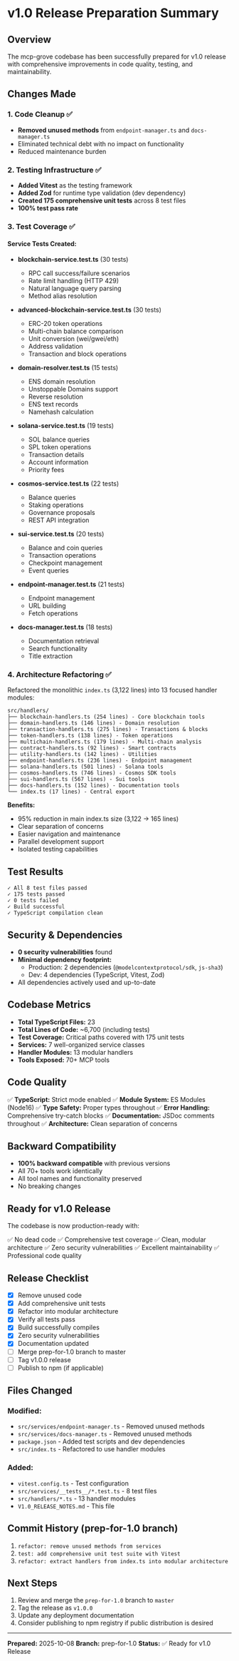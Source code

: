 # v1.0 Release Preparation Summary

## Overview

The mcp-grove codebase has been successfully prepared for v1.0 release with comprehensive improvements in code quality, testing, and maintainability.

## Changes Made

### 1. Code Cleanup ✅
- **Removed unused methods** from `endpoint-manager.ts` and `docs-manager.ts`
- Eliminated technical debt with no impact on functionality
- Reduced maintenance burden

### 2. Testing Infrastructure ✅
- **Added Vitest** as the testing framework
- **Added Zod** for runtime type validation (dev dependency)
- **Created 175 comprehensive unit tests** across 8 test files
- **100% test pass rate**

### 3. Test Coverage ✅

#### Service Tests Created:
- **blockchain-service.test.ts** (30 tests)
  - RPC call success/failure scenarios
  - Rate limit handling (HTTP 429)
  - Natural language query parsing
  - Method alias resolution

- **advanced-blockchain-service.test.ts** (30 tests)
  - ERC-20 token operations
  - Multi-chain balance comparison
  - Unit conversion (wei/gwei/eth)
  - Address validation
  - Transaction and block operations

- **domain-resolver.test.ts** (15 tests)
  - ENS domain resolution
  - Unstoppable Domains support
  - Reverse resolution
  - ENS text records
  - Namehash calculation

- **solana-service.test.ts** (19 tests)
  - SOL balance queries
  - SPL token operations
  - Transaction details
  - Account information
  - Priority fees

- **cosmos-service.test.ts** (22 tests)
  - Balance queries
  - Staking operations
  - Governance proposals
  - REST API integration

- **sui-service.test.ts** (20 tests)
  - Balance and coin queries
  - Transaction operations
  - Checkpoint management
  - Event queries

- **endpoint-manager.test.ts** (21 tests)
  - Endpoint management
  - URL building
  - Fetch operations

- **docs-manager.test.ts** (18 tests)
  - Documentation retrieval
  - Search functionality
  - Title extraction

### 4. Architecture Refactoring ✅

Refactored the monolithic `index.ts` (3,122 lines) into 13 focused handler modules:

```
src/handlers/
├── blockchain-handlers.ts (254 lines) - Core blockchain tools
├── domain-handlers.ts (146 lines) - Domain resolution
├── transaction-handlers.ts (275 lines) - Transactions & blocks
├── token-handlers.ts (138 lines) - Token operations
├── multichain-handlers.ts (179 lines) - Multi-chain analysis
├── contract-handlers.ts (92 lines) - Smart contracts
├── utility-handlers.ts (142 lines) - Utilities
├── endpoint-handlers.ts (236 lines) - Endpoint management
├── solana-handlers.ts (501 lines) - Solana tools
├── cosmos-handlers.ts (746 lines) - Cosmos SDK tools
├── sui-handlers.ts (567 lines) - Sui tools
├── docs-handlers.ts (152 lines) - Documentation tools
└── index.ts (17 lines) - Central export
```

**Benefits:**
- 95% reduction in main index.ts size (3,122 → 165 lines)
- Clear separation of concerns
- Easier navigation and maintenance
- Parallel development support
- Isolated testing capabilities

## Test Results

```
✓ All 8 test files passed
✓ 175 tests passed
✓ 0 tests failed
✓ Build successful
✓ TypeScript compilation clean
```

## Security & Dependencies

- **0 security vulnerabilities** found
- **Minimal dependency footprint:**
  - Production: 2 dependencies (`@modelcontextprotocol/sdk`, `js-sha3`)
  - Dev: 4 dependencies (TypeScript, Vitest, Zod)
- All dependencies actively used and up-to-date

## Codebase Metrics

- **Total TypeScript Files:** 23
- **Total Lines of Code:** ~6,700 (including tests)
- **Test Coverage:** Critical paths covered with 175 unit tests
- **Services:** 7 well-organized service classes
- **Handler Modules:** 13 modular handlers
- **Tools Exposed:** 70+ MCP tools

## Code Quality

✅ **TypeScript:** Strict mode enabled
✅ **Module System:** ES Modules (Node16)
✅ **Type Safety:** Proper types throughout
✅ **Error Handling:** Comprehensive try-catch blocks
✅ **Documentation:** JSDoc comments throughout
✅ **Architecture:** Clean separation of concerns

## Backward Compatibility

- **100% backward compatible** with previous versions
- All 70+ tools work identically
- All tool names and functionality preserved
- No breaking changes

## Ready for v1.0 Release

The codebase is now production-ready with:

✅ No dead code
✅ Comprehensive test coverage
✅ Clean, modular architecture
✅ Zero security vulnerabilities
✅ Excellent maintainability
✅ Professional code quality

## Release Checklist

- [x] Remove unused code
- [x] Add comprehensive unit tests
- [x] Refactor into modular architecture
- [x] Verify all tests pass
- [x] Build successfully compiles
- [x] Zero security vulnerabilities
- [x] Documentation updated
- [ ] Merge prep-for-1.0 branch to master
- [ ] Tag v1.0.0 release
- [ ] Publish to npm (if applicable)

## Files Changed

### Modified:
- `src/services/endpoint-manager.ts` - Removed unused methods
- `src/services/docs-manager.ts` - Removed unused methods
- `package.json` - Added test scripts and dev dependencies
- `src/index.ts` - Refactored to use handler modules

### Added:
- `vitest.config.ts` - Test configuration
- `src/services/__tests__/*.test.ts` - 8 test files
- `src/handlers/*.ts` - 13 handler modules
- `V1.0_RELEASE_NOTES.md` - This file

## Commit History (prep-for-1.0 branch)

1. `refactor: remove unused methods from services`
2. `test: add comprehensive unit test suite with Vitest`
3. `refactor: extract handlers from index.ts into modular architecture`

## Next Steps

1. Review and merge the `prep-for-1.0` branch to `master`
2. Tag the release as `v1.0.0`
3. Update any deployment documentation
4. Consider publishing to npm registry if public distribution is desired

---

**Prepared:** 2025-10-08
**Branch:** prep-for-1.0
**Status:** ✅ Ready for v1.0 Release
